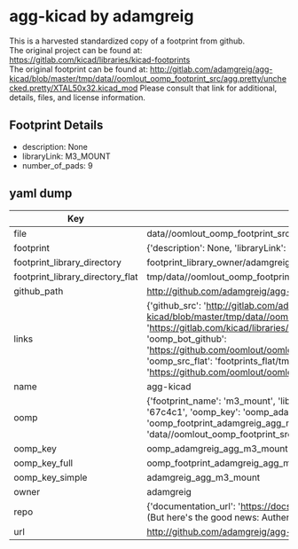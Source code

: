 # agg-kicad by adamgreig  
This is a harvested standardized copy of a footprint from github.  
The original project can be found at:  
https://gitlab.com/kicad/libraries/kicad-footprints  
The original footprint can be found at:
http://gitlab.com/adamgreig/agg-kicad/blob/master/tmp/data//oomlout_oomp_footprint_src/agg.pretty/unchecked.pretty/XTAL50x32.kicad_mod
Please consult that link for additional, details, files, and license information.  
## Footprint Details
* description: None  
* libraryLink: M3_MOUNT  
* number_of_pads: 9  
## yaml dump  
| Key | Value |  
| --- | --- |  
| file | data//oomlout_oomp_footprint_src/agg-kicad/agg.pretty/M3_MOUNT.kicad_mod |  
| footprint | {'description': None, 'libraryLink': 'M3_MOUNT', 'number_of_pads': 9} |  
| footprint_library_directory | footprint_library_owner/adamgreig_agg-kicad |  
| footprint_library_directory_flat | tmp/data//oomlout_oomp_footprint_src/footprints_flat/adamgreig_agg_m3_mount/working |  
| github_path | http://github.com/adamgreig/agg-kicad/blob/master/tmp/data//oomlout_oomp_footprint_src/agg.pretty/M3_MOUNT.kicad_mod |  
| links | {'github_src': 'http://gitlab.com/adamgreig/agg-kicad/blob/master/tmp/data//oomlout_oomp_footprint_src/agg.pretty/unchecked.pretty/XTAL50x32.kicad_mod', 'github_src_repo': 'https://gitlab.com/kicad/libraries/kicad-footprints', 'oomp_bot': 'tmp/data//oomlout_oomp_footprint_src/footprints/adamgreig_agg_m3_mount/working', 'oomp_bot_github': 'https://github.com/oomlout/oomlout_oomp_footprint_bot/tree/main/tmp/data//oomlout_oomp_footprint_src/footprints/adamgreig_agg_m3_mount/working', 'oomp_src_flat': 'footprints_flat/tmp/data//oomlout_oomp_footprint_src/footprints_flat/adamgreig_agg_m3_mount/working', 'oomp_src_flat_github': 'https://github.com/oomlout/oomlout_oomp_footprint_src/tree/main/tmp/data//oomlout_oomp_footprint_src/footprints_flat/adamgreig_agg_m3_mount/working'} |  
| name | agg-kicad |  
| oomp | {'footprint_name': 'm3_mount', 'library_name': 'agg', 'md5': '67c4c14e3312820abe2249a7b1609b00', 'md5_10': '67c4c14e33', 'md5_5': '67c4c', 'md5_6': '67c4c1', 'oomp_key': 'oomp_adamgreig_agg_m3_mount', 'oomp_key_extra': 'oomp_footprint_adamgreig_agg_m3_mount', 'oomp_key_full': 'oomp_footprint_adamgreig_agg_m3_mount_67c4c1', 'oomp_key_simple': 'adamgreig_agg_m3_mount', 'original_filename': 'data//oomlout_oomp_footprint_src/agg-kicad/agg.pretty/M3_MOUNT.kicad_mod', 'owner_name': 'adamgreig'} |  
| oomp_key | oomp_adamgreig_agg_m3_mount |  
| oomp_key_full | oomp_footprint_adamgreig_agg_m3_mount |  
| oomp_key_simple | adamgreig_agg_m3_mount |  
| owner | adamgreig |  
| repo | {'documentation_url': 'https://docs.github.com/rest/overview/resources-in-the-rest-api#rate-limiting', 'message': "API rate limit exceeded for 84.66.142.224. (But here's the good news: Authenticated requests get a higher rate limit. Check out the documentation for more details.)"} |  
| url | http://github.com/adamgreig/agg-kicad |  

